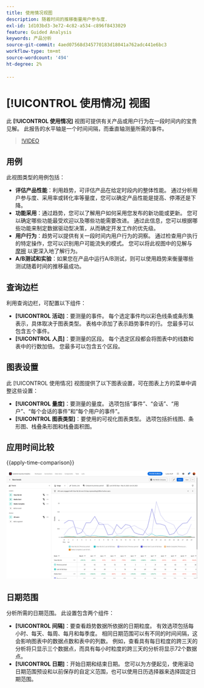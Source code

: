 ```yaml
---
title: 使用情况视图
description: 随着时间的推移衡量用户参与度.
exl-id: 1d103bd3-3e72-4c82-a534-c896f8433029
feature: Guided Analysis
keywords: 产品分析
source-git-commit: 4aed07568d345770183d18041a762adc441e6bc3
workflow-type: tm+mt
source-wordcount: '494'
ht-degree: 2%

---
```


# [!UICONTROL 使用情况] 视图

此 **[!UICONTROL 使用情况]** 视图可提供有关产品或用户行为在一段时间内的宝贵见解。 此报告的水平轴是一个时间间隔，而垂直轴测量所需的事件。

>[!VIDEO](https://video.tv.adobe.com/v/3421666/?learn=on)

## 用例

此视图类型的用例包括：

* **评估产品性能**：利用趋势，可评估产品在给定时段内的整体性能。 通过分析用户参与度、采用率或转化率等量度，您可以确定产品性能是提高、停滞还是下降。
* **功能采用**：通过趋势，您可以了解用户如何采用您发布的新功能或更新。 您可以确定哪些功能最受欢迎以及哪些功能需要改进。 通过此信息，您可以根据哪些功能来制定数据驱动型决策，从而确定开发工作的优先级。
* **用户行为**：趋势可以提供有关一段时间内用户行为的洞察。 通过检查用户执行的特定操作，您可以识别用户可能流失的模式。 您可以将此视图中的见解与 [摩擦](friction.md) 以更深入地了解行为。
* **A/B测试和实验**：如果您在产品中运行A/B测试，则可以使用趋势来衡量哪些测试随着时间的推移最成功。

## 查询边栏

利用查询边栏，可配置以下组件：

* **[!UICONTROL 活动]**：要测量的事件。 每个选定事件均以彩色线条或条形集表示，具体取决于图表类型。 表格中添加了表示趋势事件的行。 您最多可以包含五个事件。
* **[!UICONTROL 人员]**：要测量的区段。 每个选定区段都会将图表中的线数和表中的行数加倍。 您最多可以包含五个区段。

## 图表设置

此 [!UICONTROL 使用情况] 视图提供了以下图表设置，可在图表上方的菜单中调整这些设置：

* **[!UICONTROL 量度]**：要测量的量度。 选项包括“事件”、“会话”、“用户”、“每个会话的事件”和“每个用户的事件”。
* **[!UICONTROL 图表类型]**：要使用的可视化图表类型。 选项包括折线图、条形图、栈叠条形图和栈叠面积图。

## 应用时间比较

{{apply-time-comparison}}

![使用时间比较](../assets/usage-compare.png)

## 日期范围

分析所需的日期范围。 此设置包含两个组件：

* **[!UICONTROL 间隔]**：要查看趋势数据所依据的日期粒度。 有效选项包括每小时、每天、每周、每月和每季度。 相同日期范围可以有不同的时间间隔，这会影响图表中的数据点数和表中的列数。 例如，查看具有每日粒度的跨三天的分析将只显示三个数据点，而具有每小时粒度的跨三天的分析将显示72个数据点。
* **[!UICONTROL 日期]**：开始日期和结束日期。 您可以为方便起见，使用滚动日期范围预设和以前保存的自定义范围，也可以使用日历选择器来选择固定日期范围。
